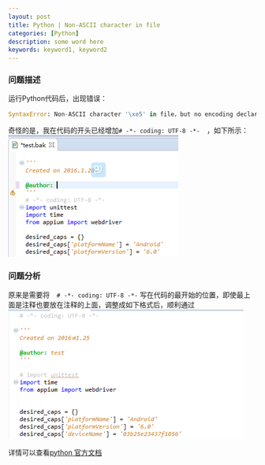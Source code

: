 ```yaml
---
layout: post
title: Python | Non-ASCII character in file
categories: [Python]
description: some word here
keywords: keyword1, keyword2
---
```


### 问题描述
运行Python代码后，出现错误：

```python 
SyntaxError: Non-ASCII character '\xe5' in file，but no encoding declared
```

奇怪的是，我在代码的开头已经增加` # -*- coding: UTF-8 -*-   `，如下所示：
![](/images/2016-1-25-coding.png)

### 问题分析

原来是需要将`  # -*- coding: UTF-8 -*-`
写在代码的最开始的位置，即使最上面是注释也要放在注释的上面，调整成如下格式后，顺利通过
![](/images/2016-1-25-coding2.png)


详情可以查看[python 官方文档](https://www.python.org/dev/peps/pep-0263/)


